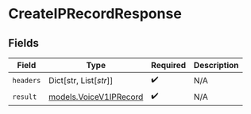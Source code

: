 # CreateIPRecordResponse


## Fields

| Field                                                  | Type                                                   | Required                                               | Description                                            |
| ------------------------------------------------------ | ------------------------------------------------------ | ------------------------------------------------------ | ------------------------------------------------------ |
| `headers`                                              | Dict[str, List[*str*]]                                 | :heavy_check_mark:                                     | N/A                                                    |
| `result`                                               | [models.VoiceV1IPRecord](../models/voicev1iprecord.md) | :heavy_check_mark:                                     | N/A                                                    |